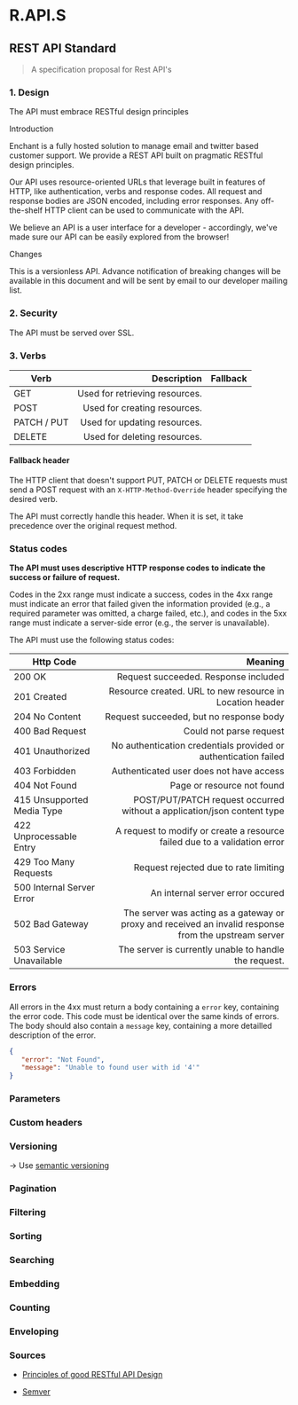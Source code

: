 # R.API.S

## REST API Standard

> A specification proposal for Rest API's


### 1. Design
The API must embrace RESTful design principles

Introduction

Enchant is a fully hosted solution to manage email and twitter based customer support. We provide a REST API built on pragmatic RESTful design principles.

Our API uses resource-oriented URLs that leverage built in features of HTTP, like authentication, verbs and response codes. All request and response bodies are JSON encoded, including error responses. Any off-the-shelf HTTP client can be used to communicate with the API.

We believe an API is a user interface for a developer - accordingly, we've made sure our API can be easily explored from the browser!

Changes

This is a versionless API. Advance notification of breaking changes will be available in this document and will be sent by email to our developer mailing list.

### 2. Security

The API must be served over SSL.

### 3. Verbs

|       Verb   |                     Description                       |      Fallback      |
|--------------|------------------------------------------------------:|-------------------:|
|  GET         | Used for retrieving resources.                        |                    |
|  POST        | Used for creating resources.                          |                    |
|  PATCH / PUT | Used for updating resources.                          |                    |
|  DELETE      | Used for deleting resources.                          |                    |

#### Fallback header

The HTTP client that doesn't support PUT, PATCH or DELETE requests must send a POST request with an `X-HTTP-Method-Override` header specifying the desired verb.

The API must correctly handle this header. When it is set, it take precedence over the original request method.

### Status codes

**The API must uses descriptive HTTP response codes to indicate the success or failure of request.**

Codes in the 2xx range must indicate a success, codes in the 4xx range must indicate an error that failed given the information provided (e.g., a required parameter was omitted, a charge failed, etc.), and codes in the 5xx range must indicate a server-side error (e.g., the server is unavailable).

The API must use the following status codes:

|          Http Code        |                               Meaning                                     |
|---------------------------|--------------------------------------------------------------------------:|
| 200 OK                    | Request succeeded. Response included                                      |
| 201 Created               | Resource created. URL to new resource in Location header                  |
| 204 No Content            | Request succeeded, but no response body                                   |
| 400 Bad Request           | Could not parse request                                                   |
| 401 Unauthorized          | No authentication credentials provided or authentication failed           |
| 403 Forbidden             | Authenticated user does not have access                                   |
| 404 Not Found             | Page or resource not found                                                |
| 415 Unsupported Media Type| POST/PUT/PATCH request occurred without a application/json content type   |
| 422 Unprocessable Entry   | A request to modify or create a resource failed due to a validation error |
| 429 Too Many Requests     | Request rejected due to rate limiting                                     |
| 500 Internal Server Error | An internal server error occured                                          |
| 502 Bad Gateway           | The server was acting as a gateway or proxy and received an invalid response from the upstream server |
| 503 Service Unavailable   | The server is currently unable to handle the request.                     |


### Errors

All errors in the 4xx must return a body containing a `error` key, containing the error code. This code must be identical over the same kinds of errors. The body should also contain a `message` key, containing a more detailled description of the error. 

```json
{
   "error": "Not Found",
   "message": "Unable to found user with id '4'"
}
```

### Parameters


### Custom headers




### Versioning



-> Use [semantic versioning](http://semver.org/)

### Pagination


### Filtering


### Sorting


### Searching


### Embedding


### Counting


### Enveloping



### Sources


- [Principles of good RESTful API Design](https://codeplanet.io/principles-good-restful-api-design/)

- [Semver](http://semver.org/)
